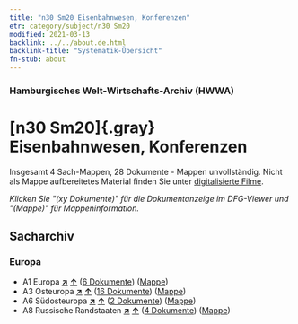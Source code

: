 ```yaml
---
title: "n30 Sm20 Eisenbahnwesen, Konferenzen"
etr: category/subject/n30 Sm20
modified: 2021-03-13
backlink: ../../about.de.html
backlink-title: "Systematik-Übersicht"
fn-stub: about
---
```


### Hamburgisches Welt-Wirtschafts-Archiv (HWWA)
# [n30 Sm20]{.gray}&#8201; Eisenbahnwesen, Konferenzen&#160; 




Insgesamt 4 Sach-Mappen, 28 Dokumente - Mappen unvollständig.
Nicht als Mappe aufbereitetes Material finden Sie unter [digitalisierte Filme](/film/h1_sh).

_Klicken Sie "(xy Dokumente)" für die Dokumentanzeige im DFG-Viewer und "(Mappe)" für Mappeninformation._

## Sacharchiv




### Europa

- A1 Europa [**&nearr;**](../../../geo/i/140892/about.de.html "Europa (alle Mappen)") [**&uarr;**](../../../geo/about.de.html#A1 "Ländersystematik") (<a href="https://pm20.zbw.eu/dfgview/sh/140892,152139" title="über: Europa : Eisenbahnwesen, Konferenzen" target="_blank">6 Dokumente</a>) ([Mappe](../../../../folder/sh/1408xx/140892/1521xx/152139/about.de.html))
- A3 Osteuropa [**&nearr;**](../../../geo/i/140896/about.de.html "Osteuropa (alle Mappen)") [**&uarr;**](../../../geo/about.de.html#A3 "Ländersystematik") (<a href="https://pm20.zbw.eu/dfgview/sh/140896,152139" title="über: Osteuropa : Eisenbahnwesen, Konferenzen" target="_blank">16 Dokumente</a>) ([Mappe](../../../../folder/sh/1408xx/140896/1521xx/152139/about.de.html))
- A6 Südosteuropa [**&nearr;**](../../../geo/i/140900/about.de.html "Südosteuropa (alle Mappen)") [**&uarr;**](../../../geo/about.de.html#A6 "Ländersystematik") (<a href="https://pm20.zbw.eu/dfgview/sh/140900,152139" title="über: Südosteuropa : Eisenbahnwesen, Konferenzen" target="_blank">2 Dokumente</a>) ([Mappe](../../../../folder/sh/1409xx/140900/1521xx/152139/about.de.html))
- A8 Russische Randstaaten [**&nearr;**](../../../geo/i/140904/about.de.html "Russische Randstaaten (alle Mappen)") [**&uarr;**](../../../geo/about.de.html#A8 "Ländersystematik") (<a href="https://pm20.zbw.eu/dfgview/sh/140904,152139" title="über: Russische Randstaaten : Eisenbahnwesen, Konferenzen" target="_blank">4 Dokumente</a>) ([Mappe](../../../../folder/sh/1409xx/140904/1521xx/152139/about.de.html))


